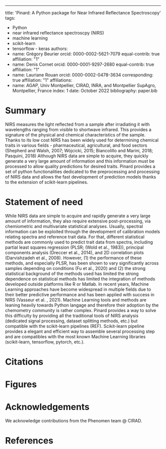 ---
title: 'Pinard: A Python package for Near Infrared Reflectance Spectroscopy'
tags:
  - Python
  - near infrared reflectance spectroscpy (NIRS)
  - machine learning
  - scikit-learn
  - tensorflow - keras
authors:
  - name: Grégory Beurier
    orcid: 0000-0002-5621-7079
    equal-contrib: true
    affiliation: "1"
  - name: Denis Cornet
    orcid: 0000-0001-9297-2680
    equal-contrib: true
    affiliation: "1"
  - name: Lauriane Rouan
    orcid: 0000-0002-0478-3634
    corresponding: true
    affiliation: "1"
affiliations:
 - name: AGAP, Univ Montpellier, CIRAD, INRA, and Montpellier SupAgro, Montpellier, France
   index: 1
date: October 2022
bibliography: paper.bib

# Summary

NIRS measures the light reflected from a sample after irradiating it with wavelengths 
ranging from visible to shortwave infrared. This provides a signature of the physical 
and chemical characteristics of the sample. Thanks to its low cost NIRS has been widely 
used for determining chemical traits in various fields - pharmaceutical, agricultural, and
food sectors (Shepherd and Walsh, 2007; Wójcicki, 2015; Biancolillo and Marini, 2018; 
Pasquini, 2018)
Although NIRS data are simple to acquire, they quickly generate a very large amount of 
information and this information must be processed to allow quality predictions for desired 
traits.
Pinard provides a set of python functionalities dedicated to the preprocessing and processing 
of NIRS data and allows the fast development of prediction models thanks to the extension of 
scikit-learn pipelines.

# Statement of need

While NIRS data are simple to acquire and rapidly generate a very large amount of information,
they also require extensive post-processing, via chemiometric and multivariate statistical 
analyses. Usually, spectral information can be exploited through the development of calibration 
models relating spectra and reference trait data. For that, different statistical methods are 
commonly used to predict trait data from spectra, including partial least squares regression 
(PLSR; (Wold et al., 1983)), principal components analysis (Dreccer et al., 2014), and 2D 
correlation plots (Darvishzadeh et al., 2008). However, (1) the performance of these methods, 
and especially PLSR, has been shown to vary significantly across samples depending on conditions
(Fu et al., 2020) and (2) the strong statistical background of the methods used has limited
the strong dependence on statistical methods has limited the integration of methods developed 
outside platforms like R or Matlab.
In recent years, Machine Learning approaches have become widespread in multiple fields due 
to their better predictive performance and has been applied with success in NIRS (Vasseur et al.
, 2021). Machine Learning tools and methods are leaning heavily towards Python langage and 
therefore their adoption by the chemometry community is rather complex.
Pinard provides a way to solve this difficulty by providing all the traditional tools of NIRS
analysis (dedicated signal processing, dataset splitting methods, etc.) but compatible with
the scikit-learn pipelines (REF). Scikit-learn pipeline provides a elegant and efficient way 
to assemble several processing step and are compatibles with the most known Machine Learning
libraries (scikit-learn, tensorflow, pytorch, etc.).

# Citations

# Figures

# Acknowledgements

We acknowledge contributions from the Phenomen team @ CIRAD.

# References